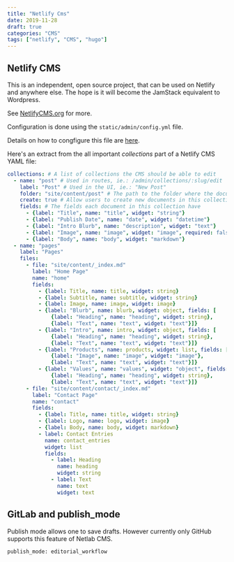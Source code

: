 ```yaml
---
title: "Netlify Cms"
date: 2019-11-28
draft: true
categories: "CMS"
tags: ["netlify", "CMS", "hugo"]
---
```


## Netlify CMS

This is an independent, open source project, that can be used on Netlify and anywhere else. The hope is it will become the JamStack equivalent to Wordpress.

See [NetlifyCMS.org](https://www.netlifycms.org/) for more.

Configuration is done using the `static/admin/config.yml` file.

Details on how to congfigure this file are [here](https://www.netlifycms.org/docs/configuration-options).

Here's an extract from the all important *collections* part of a Netlify CMS YAML file:

```yml
collections: # A list of collections the CMS should be able to edit
  - name: "post" # Used in routes, ie.: /admin/collections/:slug/edit
    label: "Post" # Used in the UI, ie.: "New Post"
    folder: "site/content/post" # The path to the folder where the documents are stored
    create: true # Allow users to create new documents in this collection
    fields: # The fields each document in this collection have
      - {label: "Title", name: "title", widget: "string"}
      - {label: "Publish Date", name: "date", widget: "datetime"}
      - {label: "Intro Blurb", name: "description", widget: "text"}
      - {label: "Image", name: "image", widget: "image", required: false}
      - {label: "Body", name: "body", widget: "markdown"}
  - name: "pages"
    label: "Pages"
    files:
      - file: "site/content/_index.md"
        label: "Home Page"
        name: "home"
        fields:
          - {label: Title, name: title, widget: string}
          - {label: Subtitle, name: subtitle, widget: string}
          - {label: Image, name: image, widget: image}
          - {label: "Blurb", name: blurb, widget: object, fields: [
              {label: "Heading", name: "heading", widget: string},
              {label: "Text", name: "text", widget: "text"}]}
          - {label: "Intro", name: intro, widget: object, fields: [
              {label: "Heading", name: "heading", widget: string},
              {label: "Text", name: "text", widget: "text"}]}
          - {label: "Products", name: products, widget: list, fields: [
              {label: "Image", name: "image", widget: "image"},
              {label: "Text", name: "text", widget: "text"}]}
          - {label: "Values", name: "values", widget: "object", fields: [
              {label: "Heading", name: "heading", widget: string},
              {label: "Text", name: "text", widget: "text"}]}
      - file: "site/content/contact/_index.md"
        label: "Contact Page"
        name: "contact"
        fields:
          - {label: Title, name: title, widget: string}
          - {label: Logo, name: logo, widget: image}
          - {label: Body, name: body, widget: markdown}
          - label: Contact Entries
            name: contact_entries
            widget: list
            fields:
              - label: Heading
                name: heading
                widget: string
              - label: Text
                name: text
                widget: text
```


## GitLab and publish_mode

Publish mode allows one to save drafts. However currently only GitHub supports this feature of Netlab CMS.

`publish_mode: editorial_workflow`